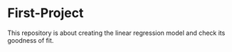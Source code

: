 # First-Project
This repository is about creating the linear regression model and check its goodness of fit.
